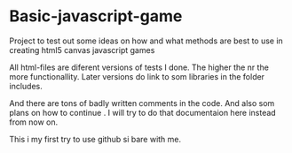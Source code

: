 Basic-javascript-game
=====================

Project to test out some ideas on how and what methods are best to use in creating html5 canvas javascript games

All html-files are diferent versions of tests I done. The higher the nr the more functionallity.
Later versions do link to som libraries in the folder includes.

And there are tons of badly written comments in the code. And also som plans on how to continue . I will try to do that documentaion here instead from now on.

This i my first try to use github si bare with me.

